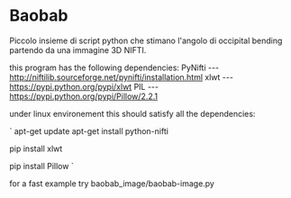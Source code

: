# Baobab

Piccolo insieme di script python che stimano l'angolo di occipital bending partendo da una immagine 3D NIFTI.


this program has the following dependencies:
PyNifti --- http://niftilib.sourceforge.net/pynifti/installation.html
xlwt --- https://pypi.python.org/pypi/xlwt
PIL --- https://pypi.python.org/pypi/Pillow/2.2.1


under linux environement this should satisfy all the dependencies:

`
apt-get update
apt-get install python-nifti

pip install xlwt

pip install Pillow
`


for a fast example try baobab_image/baobab-image.py